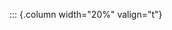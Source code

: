 <!-- Copyright (C) 2024  Kevin Sandom -->
<!-- Begin a new column of width 20%. -->

::: {.column width="20%" valign="t"}
